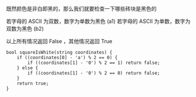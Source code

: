 既然颜色是非白即黑的，那么我们就要检查一下哪些砖块是黑色的

若字母的 ASCII 为双数，数字为单数为黑色 (a1)
若字母的 ASCII 为单数，数字为双数为黑色 (b2)

以上所有情况返回 False ，其他情况返回 True
```
bool squareIsWhite(string coordinates) {
    if ((coordinates[0] - 'a') % 2 == 0) {
        if ((coordinates[1] - '0') % 2 == 1) return false;
    } else {
        if ((coordinates[1] - '0') % 2 == 0) return false;
    }
    return true;
}
```
